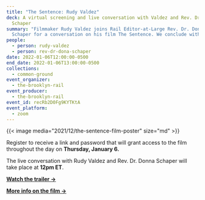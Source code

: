 ```yaml
---
title: "The Sentence: Rudy Valdez"
deck: A virtual screening and live conversation with Valdez and Rev. Dr. Donna
  Schaper
summary: "Filmmaker Rudy Valdez joins Rail Editor-at-Large Rev. Dr. Donna
  Schaper for a conversation on his film The Sentence. We conclude with "
people:
  - person: rudy-valdez
  - person: rev-dr-dona-schaper
date: 2022-01-06T12:00:00-0500
end_date: 2022-01-06T13:00:00-0500
collections:
  - common-ground
event_organizer:
  - the-brooklyn-rail
event_producer:
  - the-brooklyn-rail
event_id: recRb2D0Fg9KYTKtA
event_platform:
  - zoom
---
```

{{< image media="2021/12/the-sentence-film-poster" size="md" >}}

Register to receive a link and password that will grant access to the film throughout the day on **Thursday, January 6.**

The live conversation with Rudy Valdez and Rev. Dr. Donna Schaper will take place at **12pm ET**.

**[Watch the trailer →](https://www.thesentencedoc.com/the-trailer)**

**[More info on the film →](https://www.thesentencedoc.com/)**